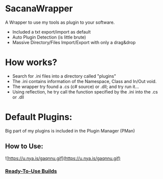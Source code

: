 # SacanaWrapper

A Wrapper to use my tools as plugin to your software.

  - Included a txt export/import as default
  - Auto Plugin Detection (is little brute)
  - Massive Directory/Files Import/Export with only a drag&drop

# How works?

  - Search for .ini files into a directory called "plugins"
  - The .ini contains information of the Namespace, Class and In/Out void.
  - The wrapper try found a .cs (c# source) or .dll; and try run it...
  - Using reflection, he try call the function specified by the .ini into the .cs or .dll


# Default Plugins:
Big part of my plugins is included in the Plugin Manager (PMan)
  
## How to Use:
![https://u.nya.is/gaqnnu.gif](https://u.nya.is/gaqnnu.gif)

### [Ready-To-Use Builds](https://github.com/marcussacana/SacanaWrapper/releases)
